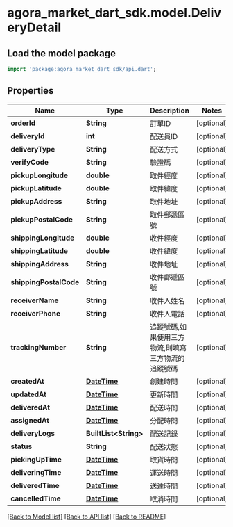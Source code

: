 # agora_market_dart_sdk.model.DeliveryDetail

## Load the model package
```dart
import 'package:agora_market_dart_sdk/api.dart';
```

## Properties
Name | Type | Description | Notes
------------ | ------------- | ------------- | -------------
**orderId** | **String** | 訂單ID | [optional] 
**deliveryId** | **int** | 配送員ID | [optional] 
**deliveryType** | **String** | 配送方式 | [optional] 
**verifyCode** | **String** | 驗證碼 | [optional] 
**pickupLongitude** | **double** | 取件經度 | [optional] 
**pickupLatitude** | **double** | 取件緯度 | [optional] 
**pickupAddress** | **String** | 取件地址 | [optional] 
**pickupPostalCode** | **String** | 取件郵遞區號 | [optional] 
**shippingLongitude** | **double** | 收件經度 | [optional] 
**shippingLatitude** | **double** | 收件緯度 | [optional] 
**shippingAddress** | **String** | 收件地址 | [optional] 
**shippingPostalCode** | **String** | 收件郵遞區號 | [optional] 
**receiverName** | **String** | 收件人姓名 | [optional] 
**receiverPhone** | **String** | 收件人電話 | [optional] 
**trackingNumber** | **String** | 追蹤號碼,如果使用三方物流,則填寫三方物流的追蹤號碼 | [optional] 
**createdAt** | [**DateTime**](DateTime.md) | 創建時間 | [optional] 
**updatedAt** | [**DateTime**](DateTime.md) | 更新時間 | [optional] 
**deliveredAt** | [**DateTime**](DateTime.md) | 配送時間 | [optional] 
**assignedAt** | [**DateTime**](DateTime.md) | 分配時間 | [optional] 
**deliveryLogs** | **BuiltList&lt;String&gt;** | 配送記錄 | [optional] 
**status** | **String** | 配送狀態 | [optional] 
**pickingUpTime** | [**DateTime**](DateTime.md) | 取貨時間 | [optional] 
**deliveringTime** | [**DateTime**](DateTime.md) | 運送時間 | [optional] 
**deliveredTime** | [**DateTime**](DateTime.md) | 送達時間 | [optional] 
**cancelledTime** | [**DateTime**](DateTime.md) | 取消時間 | [optional] 

[[Back to Model list]](../README.md#documentation-for-models) [[Back to API list]](../README.md#documentation-for-api-endpoints) [[Back to README]](../README.md)


